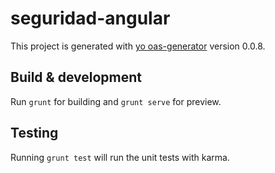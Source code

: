 # seguridad-angular

This project is generated with [yo oas-generator](https://github.com/fabianLeon/oas)
version 0.0.8.

## Build & development

Run `grunt` for building and `grunt serve` for preview.

## Testing

Running `grunt test` will run the unit tests with karma.
